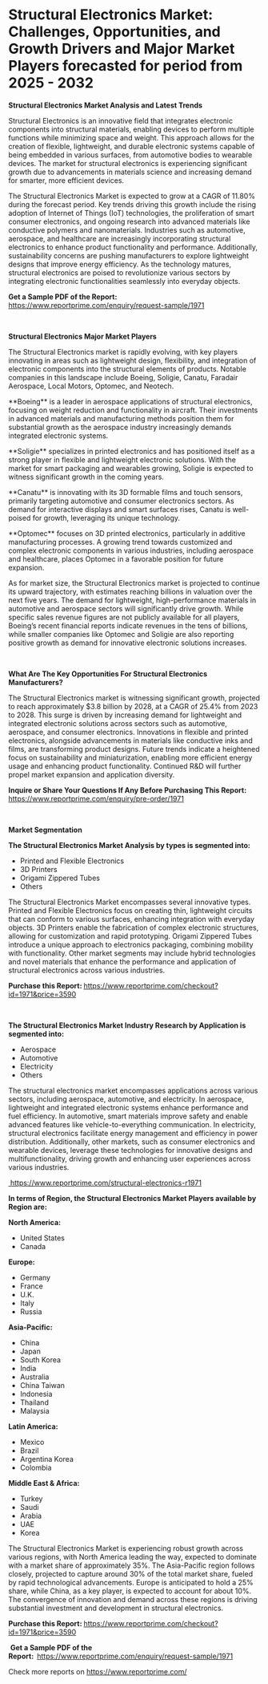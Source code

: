 <p><h1>Structural Electronics Market: Challenges, Opportunities, and Growth Drivers and Major Market Players forecasted for period from 2025 - 2032</h1></p><p><strong>Structural Electronics Market Analysis and Latest Trends</strong></p>
<p><p>Structural Electronics is an innovative field that integrates electronic components into structural materials, enabling devices to perform multiple functions while minimizing space and weight. This approach allows for the creation of flexible, lightweight, and durable electronic systems capable of being embedded in various surfaces, from automotive bodies to wearable devices. The market for structural electronics is experiencing significant growth due to advancements in materials science and increasing demand for smarter, more efficient devices.</p><p>The Structural Electronics Market is expected to grow at a CAGR of 11.80% during the forecast period. Key trends driving this growth include the rising adoption of Internet of Things (IoT) technologies, the proliferation of smart consumer electronics, and ongoing research into advanced materials like conductive polymers and nanomaterials. Industries such as automotive, aerospace, and healthcare are increasingly incorporating structural electronics to enhance product functionality and performance. Additionally, sustainability concerns are pushing manufacturers to explore lightweight designs that improve energy efficiency. As the technology matures, structural electronics are poised to revolutionize various sectors by integrating electronic functionalities seamlessly into everyday objects.</p></p>
<p><strong>Get a Sample PDF of the Report:&nbsp;</strong> <a href="https://www.reportprime.com/enquiry/request-sample/1971?utm_campaign=2222&utm_medium=2&utm_source=Github&utm_content=ia&utm_term=18032025&utm_id=structural-electronics">https://www.reportprime.com/enquiry/request-sample/1971</a></p>
<p>&nbsp;</p>
<p><strong>Structural Electronics Major Market Players</strong></p>
<p><p>The Structural Electronics market is rapidly evolving, with key players innovating in areas such as lightweight design, flexibility, and integration of electronic components into the structural elements of products. Notable companies in this landscape include Boeing, Soligie, Canatu, Faradair Aerospace, Local Motors, Optomec, and Neotech.</p><p>**Boeing** is a leader in aerospace applications of structural electronics, focusing on weight reduction and functionality in aircraft. Their investments in advanced materials and manufacturing methods position them for substantial growth as the aerospace industry increasingly demands integrated electronic systems.</p><p>**Soligie** specializes in printed electronics and has positioned itself as a strong player in flexible and lightweight electronic solutions. With the market for smart packaging and wearables growing, Soligie is expected to witness significant growth in the coming years.</p><p>**Canatu** is innovating with its 3D formable films and touch sensors, primarily targeting automotive and consumer electronics sectors. As demand for interactive displays and smart surfaces rises, Canatu is well-poised for growth, leveraging its unique technology.</p><p>**Optomec** focuses on 3D printed electronics, particularly in additive manufacturing processes. A growing trend towards customized and complex electronic components in various industries, including aerospace and healthcare, places Optomec in a favorable position for future expansion.</p><p>As for market size, the Structural Electronics market is projected to continue its upward trajectory, with estimates reaching billions in valuation over the next five years. The demand for lightweight, high-performance materials in automotive and aerospace sectors will significantly drive growth.  While specific sales revenue figures are not publicly available for all players, Boeing’s recent financial reports indicate revenues in the tens of billions, while smaller companies like Optomec and Soligie are also reporting positive growth as demand for innovative electronic solutions increases.</p></p>
<p>&nbsp;</p>
<p><strong>What Are The Key Opportunities For Structural Electronics Manufacturers?</strong></p>
<p><p>The Structural Electronics market is witnessing significant growth, projected to reach approximately $3.8 billion by 2028, at a CAGR of 25.4% from 2023 to 2028. This surge is driven by increasing demand for lightweight and integrated electronic solutions across sectors such as automotive, aerospace, and consumer electronics. Innovations in flexible and printed electronics, alongside advancements in materials like conductive inks and films, are transforming product designs. Future trends indicate a heightened focus on sustainability and miniaturization, enabling more efficient energy usage and enhancing product functionality. Continued R&D will further propel market expansion and application diversity.</p></p>
<p><strong>Inquire or Share Your Questions If Any Before Purchasing This Report:</strong> <a href="https://www.reportprime.com/enquiry/pre-order/1971?utm_campaign=2222&utm_medium=2&utm_source=Github&utm_content=ia&utm_term=18032025&utm_id=structural-electronics">https://www.reportprime.com/enquiry/pre-order/1971</a></p>
<p>&nbsp;</p>
<p><strong>Market Segmentation</strong></p>
<p><strong>The Structural Electronics Market Analysis by types is segmented into:</strong></p>
<p><ul><li>Printed and Flexible Electronics</li><li>3D Printers</li><li>Origami Zippered Tubes</li><li>Others</li></ul></p>
<p><p>The Structural Electronics Market encompasses several innovative types. Printed and Flexible Electronics focus on creating thin, lightweight circuits that can conform to various surfaces, enhancing integration with everyday objects. 3D Printers enable the fabrication of complex electronic structures, allowing for customization and rapid prototyping. Origami Zippered Tubes introduce a unique approach to electronics packaging, combining mobility with functionality. Other market segments may include hybrid technologies and novel materials that enhance the performance and application of structural electronics across various industries.</p></p>
<p><strong>Purchase this Report:&nbsp;</strong><a href="https://www.reportprime.com/checkout?id=1971&price=3590&utm_campaign=2222&utm_medium=2&utm_source=Github&utm_content=ia&utm_term=18032025&utm_id=structural-electronics">https://www.reportprime.com/checkout?id=1971&price=3590</a></p>
<p>&nbsp;</p>
<p><strong>The Structural Electronics Market Industry Research by Application is segmented into:</strong></p>
<p><ul><li>Aerospace</li><li>Automotive</li><li>Electricity</li><li>Others</li></ul></p>
<p><p>The structural electronics market encompasses applications across various sectors, including aerospace, automotive, and electricity. In aerospace, lightweight and integrated electronic systems enhance performance and fuel efficiency. In automotive, smart materials improve safety and enable advanced features like vehicle-to-everything communication. In electricity, structural electronics facilitate energy management and efficiency in power distribution. Additionally, other markets, such as consumer electronics and wearable devices, leverage these technologies for innovative designs and multifunctionality, driving growth and enhancing user experiences across various industries.</p></p>
<p><a href="https://www.reportprime.com/structural-electronics-r1971?utm_campaign=2222&utm_medium=2&utm_source=Github&utm_content=ia&utm_term=18032025&utm_id=structural-electronics">&nbsp;https://www.reportprime.com/structural-electronics-r1971</a></p>
<p><strong>In terms of Region, the Structural Electronics Market Players available by Region are:</strong></p>
<p>
    <p> <strong> North America: </strong>
        <ul>
            <li>United States</li>
            <li>Canada</li>
        </ul>
        </p> 
    <p> <strong> Europe: </strong>
        <ul>
            <li>Germany</li>
            <li>France</li>
            <li>U.K.</li>
            <li>Italy</li>
            <li>Russia</li>
        </ul>
        </p> 
    <p> <strong> Asia-Pacific: </strong>
        <ul>
            <li>China</li>
            <li>Japan</li>
            <li>South Korea</li>
            <li>India</li>
            <li>Australia</li>
            <li>China Taiwan</li>
            <li>Indonesia</li>
            <li>Thailand</li>
            <li>Malaysia</li>
        </ul>
        </p> 
    <p> <strong> Latin America: </strong>
        <ul>
            <li>Mexico</li>
            <li>Brazil</li>
            <li>Argentina Korea</li>
            <li>Colombia</li>
        </ul>
        </p> 
    <p> <strong> Middle East & Africa: </strong>
        <ul>
            <li>Turkey</li>
            <li>Saudi</li>
            <li>Arabia</li>
            <li>UAE</li>
            <li>Korea</li>
        </ul>
    </p>
    </p>
<p><p>The Structural Electronics Market is experiencing robust growth across various regions, with North America leading the way, expected to dominate with a market share of approximately 35%. The Asia-Pacific region follows closely, projected to capture around 30% of the total market share, fueled by rapid technological advancements. Europe is anticipated to hold a 25% share, while China, as a key player, is expected to account for about 10%. The convergence of innovation and demand across these regions is driving substantial investment and development in structural electronics.</p></p>
<p><strong>Purchase this Report: </strong><a href="https://www.reportprime.com/checkout?id=1971&price=3590&utm_campaign=2222&utm_medium=2&utm_source=Github&utm_content=ia&utm_term=18032025&utm_id=structural-electronics">https://www.reportprime.com/checkout?id=1971&price=3590</a></p>
<p>&nbsp;<strong>Get a Sample PDF of the Report:&nbsp;&nbsp;</strong><a href="https://www.reportprime.com/enquiry/request-sample/1971?utm_campaign=2222&utm_medium=2&utm_source=Github&utm_content=ia&utm_term=18032025&utm_id=structural-electronics">https://www.reportprime.com/enquiry/request-sample/1971</a></p>
<p><strong></strong></p>
<p>Check more reports on <a href="https://www.reportprime.com/?utm_campaign=2222&utm_medium=2&utm_source=Github&utm_content=ia&utm_term=18032025&utm_id=structural-electronics">https://www.reportprime.com/</a></p>